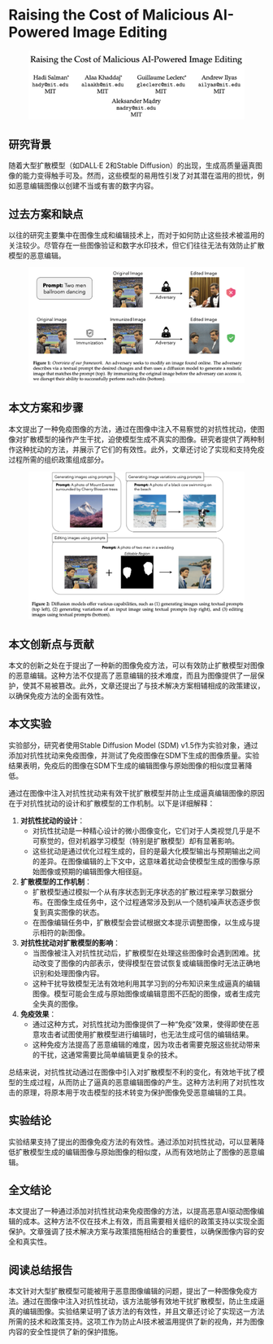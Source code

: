 # Raising the Cost of Malicious AI-Powered Image Editing

<figure><img src="../.gitbook/assets/image (9) (1) (1).png" alt=""><figcaption></figcaption></figure>

## 研究背景

随着大型扩散模型（如DALL·E 2和Stable Diffusion）的出现，生成高质量逼真图像的能力变得触手可及。然而，这些模型的易用性引发了对其潜在滥用的担忧，例如恶意编辑图像以创建不当或有害的数字内容。

## 过去方案和缺点

以往的研究主要集中在图像生成和编辑技术上，而对于如何防止这些技术被滥用的关注较少。尽管存在一些图像验证和数字水印技术，但它们往往无法有效防止扩散模型的恶意编辑。

<figure><img src="../.gitbook/assets/image (1) (1) (1) (1).png" alt=""><figcaption></figcaption></figure>

## 本文方案和步骤

本文提出了一种免疫图像的方法，通过在图像中注入不易察觉的对抗性扰动，使图像对扩散模型的操作产生干扰，迫使模型生成不真实的图像。研究者提供了两种制作这种扰动的方法，并展示了它们的有效性。此外，文章还讨论了实现和支持免疫过程所需的组织政策组成部分。

<figure><img src="../.gitbook/assets/image (2) (1) (1) (1).png" alt=""><figcaption></figcaption></figure>

## 本文创新点与贡献

本文的创新之处在于提出了一种新的图像免疫方法，可以有效防止扩散模型对图像的恶意编辑。这种方法不仅提高了恶意编辑的技术难度，而且为图像提供了一层保护，使其不易被篡改。此外，文章还提出了与技术解决方案相辅相成的政策建议，以确保免疫方法的全面有效性。

## 本文实验

实验部分，研究者使用Stable Diffusion Model (SDM) v1.5作为实验对象，通过添加对抗性扰动来免疫图像，并测试了免疫图像在SDM下生成的图像质量。实验结果表明，免疫后的图像在SDM下生成的编辑图像与原始图像的相似度显著降低。



通过在图像中注入对抗性扰动来有效干扰扩散模型并防止生成逼真编辑图像的原因在于对抗性扰动的设计和扩散模型的工作机制。以下是详细解释：

1. **对抗性扰动的设计**：
   * 对抗性扰动是一种精心设计的微小图像变化，它们对于人类视觉几乎是不可察觉的，但对机器学习模型（特别是扩散模型）却有显著影响。
   * 这些扰动是通过优化过程生成的，目的是最大化模型输出与预期输出之间的差异。在图像编辑的上下文中，这意味着扰动会使模型生成的图像与原始图像或预期的编辑图像大相径庭。
2. **扩散模型的工作机制**：
   * 扩散模型通过模拟一个从有序状态到无序状态的扩散过程来学习数据分布。在图像生成任务中，这个过程通常涉及到从一个随机噪声状态逐步恢复到真实图像的状态。
   * 在图像编辑任务中，扩散模型会尝试根据文本提示调整图像，以生成与提示相符的新图像。
3. **对抗性扰动对扩散模型的影响**：
   * 当图像被注入对抗性扰动后，扩散模型在处理这些图像时会遇到困难。扰动改变了图像的内部表示，使得模型在尝试恢复或编辑图像时无法正确地识别和处理图像内容。
   * 这种干扰导致模型无法有效地利用其学习到的分布知识来生成逼真的编辑图像。模型可能会生成与原始图像或编辑意图不匹配的图像，或者生成完全失真的图像。
4. **免疫效果**：
   * 通过这种方式，对抗性扰动为图像提供了一种“免疫”效果，使得即使在恶意攻击者试图使用扩散模型进行编辑时，也无法生成可信的编辑结果。
   * 这种免疫方法提高了恶意编辑的难度，因为攻击者需要克服这些扰动带来的干扰，这通常需要比简单编辑更复杂的技术。

总结来说，对抗性扰动通过在图像中引入对扩散模型不利的变化，有效地干扰了模型的生成过程，从而防止了逼真的恶意编辑图像的产生。这种方法利用了对抗性攻击的原理，将原本用于攻击模型的技术转变为保护图像免受恶意编辑的工具。





## 实验结论

实验结果支持了提出的图像免疫方法的有效性。通过添加对抗性扰动，可以显著降低扩散模型生成的编辑图像与原始图像的相似度，从而有效地防止了图像的恶意编辑。

## 全文结论

本文提出了一种通过添加对抗性扰动来免疫图像的方法，以提高恶意AI驱动图像编辑的成本。这种方法不仅在技术上有效，而且需要相关组织的政策支持以实现全面保护。文章强调了技术解决方案与政策措施相结合的重要性，以确保图像内容的安全和真实性。

## 阅读总结报告

本文针对大型扩散模型可能被用于恶意图像编辑的问题，提出了一种图像免疫方法。通过在图像中注入对抗性扰动，该方法能够有效地干扰扩散模型，防止生成逼真的编辑图像。实验结果证明了该方法的有效性，并且文章还讨论了实现这一方法所需的技术和政策支持。这项工作为防止AI技术被滥用提供了新的视角，并为图像内容的安全性提供了新的保护措施。
